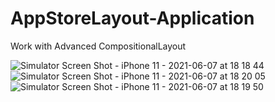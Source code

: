 # AppStoreLayout-Application
Work with Advanced CompositionalLayout

![Simulator Screen Shot - iPhone 11 - 2021-06-07 at 18 18 44](https://user-images.githubusercontent.com/77058534/121043453-51cbf700-c7bd-11eb-81d5-13334c7740cb.png)  ![Simulator Screen Shot - iPhone 11 - 2021-06-07 at 18 20 05](https://user-images.githubusercontent.com/77058534/121043474-57294180-c7bd-11eb-850f-5d575b1aa181.png)  ![Simulator Screen Shot - iPhone 11 - 2021-06-07 at 18 19 50](https://user-images.githubusercontent.com/77058534/121043491-5abcc880-c7bd-11eb-9a4c-fd66afc37688.png)


